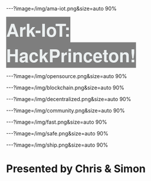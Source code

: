 ---?image=/img/ama-iot.png&size=auto 90%

<span style="margin-top: 0px; font-family: Helvetica Neue; font-weight: bold; background-color: rgba(0,0,0, 0.5); color: #ecf0f1; font-size: 48px;"><span>Ark-IoT: HackPrinceton</span>!

---?image=/img/opensource.png&size=auto 90%


---?image=/img/blockchain.png&size=auto 90%


---?image=/img/decentralized.png&size=auto 90%


---?image=/img/community.png&size=auto 90%


---?image=/img/fast.png&size=auto 90%


---?image=/img/safe.png&size=auto 90%


---?image=/img/ship.png&size=auto 90%


# Presented by Chris & Simon
